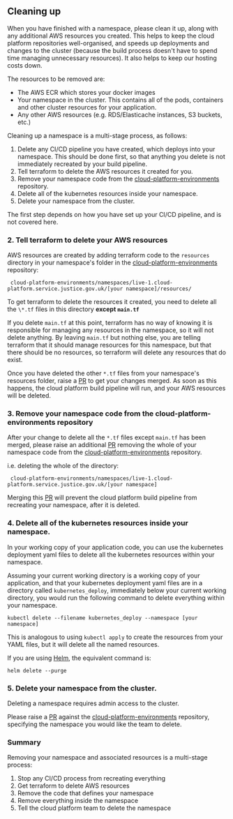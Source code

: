 ## Cleaning up

When you have finished with a namespace, please clean it up, along with any
additional AWS resources you created. This helps to keep the cloud platform
repositories well-organised, and speeds up deployments and changes to the
cluster (because the build process doesn't have to spend time managing
unnecessary resources). It also helps to keep our hosting costs down.

The resources to be removed are:

* The AWS ECR which stores your docker images
* Your namespace in the cluster. This contains all of the pods, containers and
  other cluster resources for your application.
* Any other AWS resources (e.g. RDS/Elasticache instances, S3 buckets, etc.)

Cleaning up a namespace is a multi-stage process, as follows:

 1. Delete any CI/CD pipeline you have created, which deploys into your
   namespace. This should be done first, so that anything you delete is not
immediately recreated by your build pipeline.
 2. Tell terraform to delete the AWS resources it created for you.
 3. Remove your namespace code from the [cloud-platform-environments][envrepo] repository.
 4. Delete all of the kubernetes resources inside your namespace.
 5. Delete your namespace from the cluster.

The first step depends on how you have set up your CI/CD pipeline, and is not
covered here.

### 2. Tell terraform to delete your AWS resources

AWS resources are created by adding terraform code to the `resources` directory
in your namespace's folder in the [cloud-platform-environments][envrepo] repository:

     cloud-platform-environments/namespaces/live-1.cloud-platform.service.justice.gov.uk/[your namespace]/resources/

To get terraform to delete the resources it created, you need to delete all the
`\*.tf` files in this directory **except `main.tf`**

If you delete `main.tf` at this point, terraform has no way of knowing it is
responsible for managing any resources in the namespace, so it will not delete
anything. By leaving `main.tf` but nothing else, you are telling terraform that
it should manage resources for this namespace, but that there should be no
resources, so terraform will delete any resources that do exist.

Once you have deleted the other `*.tf` files from your namespace's resources
folder, raise a [PR] to get your changes merged. As soon as this happens, the
cloud platform build pipeline will run, and your AWS resources will be deleted.

### 3. Remove your namespace code from the cloud-platform-environments repository

After your change to delete all the `*.tf` files except `main.tf` has been
merged, please raise an additional [PR] removing the whole of your namespace code
from the [cloud-platform-environments][envrepo] repository.

i.e. deleting the whole of the directory:

     cloud-platform-environments/namespaces/live-1.cloud-platform.service.justice.gov.uk/[your namespace]

Merging this [PR] will prevent the cloud platform build pipeline from recreating
your namespace, after it is deleted.

### 4. Delete all of the kubernetes resources inside your namespace.

In your working copy of your application code, you can use the kubernetes
deployment yaml files to delete all the kubernetes resources within your
namespace.

Assuming your current working directory is a working copy of your application,
and that your kubernetes deployment yaml files are in a directory called
`kubernetes_deploy`, immediately below your current working directory, you
would run the following command to delete everything within your namespace.

    kubectl delete --filename kubernetes_deploy --namespace [your namespace]

This is analogous to using `kubectl apply` to create the resources from your
YAML files, but it will delete all the named resources.

If you are using [Helm][], the equivalent command is:

    helm delete --purge

### 5. Delete your namespace from the cluster.

Deleting a namespace requires admin access to the cluster.

Please raise a [PR] against the [cloud-platform-environments][envrepo] repository,
specifying the namespace you would like the team to delete.

### Summary

Removing your namespace and associated resources is a multi-stage process:

1. Stop any CI/CD process from recreating everything
2. Get terraform to delete AWS resources
3. Remove the code that defines your namespace
4. Remove everything inside the namespace
5. Tell the cloud platform team to delete the namespace

[envrepo]: https://github.com/ministryofjustice/cloud-platform-environments
[PR]: https://help.github.com/en/articles/about-pull-requests
[Helm]: https://helm.sh
